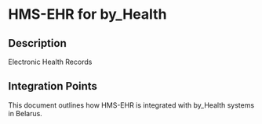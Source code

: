 # HMS-EHR for by_Health

## Description

Electronic Health Records

## Integration Points

This document outlines how HMS-EHR is integrated with by_Health systems in Belarus.
